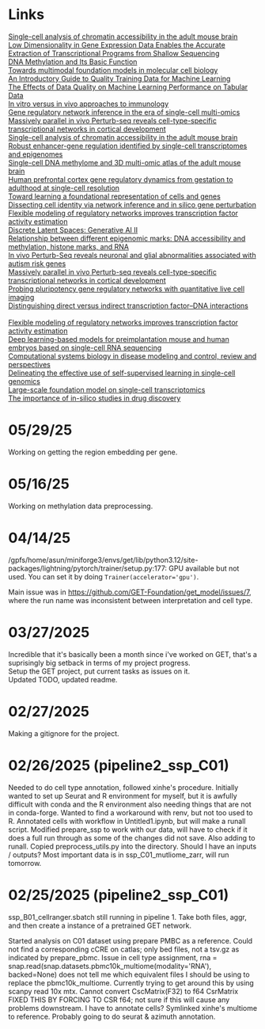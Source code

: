 # Links
[Single-cell analysis of chromatin accessibility in the adult mouse brain](https://www.nature.com/articles/s41586-023-06824-9)  
[Low Dimensionality in Gene Expression Data Enables the Accurate Extraction of Transcriptional Programs from Shallow Sequencing](https://www.cell.com/fulltext/S2405-4712(16)30109-0)  
[DNA Methylation and Its Basic Function](https://www.nature.com/articles/npp2012112)  
[Towards multimodal foundation models in molecular cell biology](https://www.nature.com/articles/s41586-025-08710-y)  
[An Introductory Guide to Quality Training Data for Machine Learning](https://www.v7labs.com/blog/quality-training-data-for-machine-learning-guide)  
[The Effects of Data Quality on Machine Learning Performance on Tabular Data](https://arxiv.org/pdf/2207.14529)  
[In vitro versus in vivo approaches to immunology](https://www.nature.com/articles/nri935/figures/1)  
[Gene regulatory network inference in the era of single-cell multi-omics](https://www.nature.com/articles/s41576-023-00618-5?fromPaywallRec=false)  
[Massively parallel in vivo Perturb-seq reveals cell-type-specific transcriptional networks in cortical development](https://www.cell.com/cell/fulltext/S0092-8674(24)00476-8)  
[Single-cell analysis of chromatin accessibility in the adult mouse brain](https://www.nature.com/articles/s41586-023-06824-9)  
[Robust enhancer-gene regulation identified by single-cell transcriptomes and epigenomes](https://www.cell.com/cell-genomics/fulltext/S2666-979X(23)00117-9?rss=yes&utm_source=dlvr.it&utm_medium=twitter)  
[Single-cell DNA methylome and 3D multi-omic atlas of the adult mouse brain](https://www.nature.com/articles/s41586-023-06805-y)  
[Human prefrontal cortex gene regulatory dynamics from gestation to adulthood at single-cell resolution](https://www.sciencedirect.com/science/article/pii/S0092867422012582?via%3Dihub)  
[Toward learning a foundational representation of cells and genes](https://www.nature.com/articles/s41592-024-02367-7)  
[Dissecting cell identity via network inference and in silico gene perturbation](https://www.nature.com/articles/s41586-022-05688-9)  
[Flexible modeling of regulatory networks improves transcription factor activity estimation](https://www.nature.com/articles/s41540-024-00386-w?fromPaywallRec=false)  
[Discrete Latent Spaces: Generative AI II](https://synthesis.ai/2023/03/21/generative-ai-ii-discrete-latent-spaces/)  
[Relationship between different epigenomic marks: DNA accessibility and methylation, histone marks, and RNA](https://www.nature.com/articles/nature14310)  
[In vivo Perturb-Seq reveals neuronal and glial abnormalities associated with autism risk genes](https://www.science.org/doi/10.1126/science.aaz6063)  
[Massively parallel in vivo Perturb-seq reveals cell-type-specific transcriptional networks in cortical development](https://www.sciencedirect.com/science/article/pii/S0092867424004768)  
[Probing pluripotency gene regulatory networks with quantitative live cell imaging](https://pmc.ncbi.nlm.nih.gov/articles/PMC7560648/#:~:text=3.5.&text=Live%20cell%20imaging%20allows%20individual,predict%20the%20activity%20of%20GRNs.)  
[Distinguishing direct versus indirect transcription factor–DNA interactions](https://pmc.ncbi.nlm.nih.gov/articles/PMC2775597/#:~:text=We%20also%20tested%20our%20method,using%20in%20vitro%20nucleosome%20data.)  
[](https://www.reddit.com/r/biology/comments/a09hmp/what_is_stochastic_gene_expression_genetic_noise/)  
[Flexible modeling of regulatory networks improves transcription factor activity estimation](https://www.nature.com/articles/s41540-024-00386-w?fromPaywallRec=false%5D)  
[Deep learning-based models for preimplantation mouse and human embryos based on single-cell RNA sequencing](https://www.nature.com/articles/s41592-024-02511-3)  
[Computational systems biology in disease modeling and control, review and perspectives](https://www.nature.com/articles/s41540-022-00247-4)  
[Delineating the effective use of self-supervised learning in single-cell genomics](https://www.nature.com/articles/s42256-024-00934-3?fromPaywallRec=false)  
[Large-scale foundation model on single-cell transcriptomics](https://www.nature.com/articles/s41592-024-02305-7?fromPaywallRec=false)  
[The importance of in-silico studies in drug discovery](https://www.sciencedirect.com/science/article/pii/S2949866X24000200)

# 05/29/25
Working on getting the region embedding per gene. 

# 05/16/25
Working on methylation data preprocessing.

# 04/14/25
/gpfs/home/asun/miniforge3/envs/get/lib/python3.12/site-packages/lightning/pytorch/trainer/setup.py:177: GPU available but not used. You can set it by doing `Trainer(accelerator='gpu')`.

Main issue was in https://github.com/GET-Foundation/get_model/issues/7, where the run name was inconsistent between interpretation and cell type.

# 03/27/2025
Incredible that it's basically been a month since i've worked on GET, that's a suprisingly big setback in terms of my project progress.  
Setup the GET project, put current tasks as issues on it.  
Updated TODO, updated readme.


# 02/27/2025
Making a gitignore for the project.

# 02/26/2025 (pipeline2_ssp_C01)
Needed to do cell type annotation, followed xinhe's procedure. Initially wanted to set up Seurat and R environment
for myself, but it is awfully difficult with conda and the R environment also needing things that are not in conda-forge. Wanted to find a workaround with renv, but not too used to R.
Annotated cells with workflow in Untitled1.ipynb, but will make a runall script.
Modified prepare_ssp to work with our data, will have to check if it does a full run through as some of the changes did not save. Also adding to runall.
Copied preprocess_utils.py into the directory.
Should I have an inputs / outputs?
Most important data is in ssp_C01_mutliome_zarr, will run tomorrow. 

# 02/25/2025 (pipeline2_ssp_C01)
ssp_B01_cellranger.sbatch still running in pipeline 1. Take both files, aggr, and then create a instance of a pretrained GET network.

Started analysis on C01 dataset using prepare PMBC as a reference. 
Could not find a corresponding cCRE on catlas; only bed files, not a tsv.gz as indicated by prepare_pbmc. 
Issue in cell type assignment, rna = snap.read(snap.datasets.pbmc10k_multiome(modality='RNA'), backed=None) does not tell me which equivalent files I should be using to replace the pbmc10k_multiome. 
Currently trying to get around this by using scanpy read 10x mtx.
Cannot convert CscMatrix(F32) to f64 CsrMatrix
FIXED THIS BY FORCING TO CSR f64; not sure if this will cause any problems downstream.
I have to annotate cells? Symlinked xinhe's multiome to reference. Probably going to do seurat & azimuth annotation.
